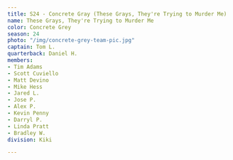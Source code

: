```yaml
---
title: S24 - Concrete Gray (These Grays, They're Trying to Murder Me)
name: These Grays, They're Trying to Murder Me
color: Concrete Grey
season: 24
photo: "/img/concrete-grey-team-pic.jpg"
captain: Tom L.
quarterback: Daniel H.
members:
- Tim Adams
- Scott Cuviello
- Matt Devino
- Mike Hess
- Jared L.
- Jose P.
- Alex P.
- Kevin Penny
- Darryl P.
- Linda Pratt
- Bradley W.
division: Kiki

---
```

